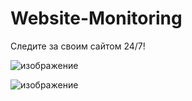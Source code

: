 # Website-Monitoring
Следите за своим сайтом 24/7! 

![изображение](https://user-images.githubusercontent.com/102496559/174678851-3154bf16-edd7-430c-87bf-97388767485c.png)

![изображение](https://user-images.githubusercontent.com/102496559/174678826-7fb26e20-b8c1-4dc0-a226-4bdce1c12fce.png)

